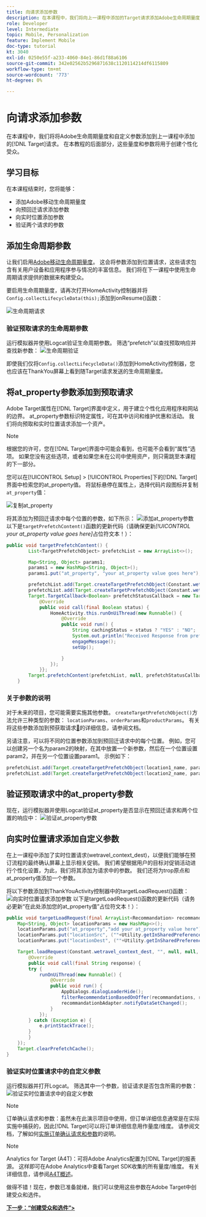 ```yaml
---
title: 向请求添加参数
description: 在本课程中，我们将向上一课程中添加的Target请求添加Adobe生命周期量度和自定义参数。 在本教程的后面部分，这些量度和参数将用于创建个性化受众。
role: Developer
level: Intermediate
topic: Mobile, Personalization
feature: Implement Mobile
doc-type: tutorial
kt: 3040
exl-id: 0250e55f-a233-4060-84e1-86d1f88a6106
source-git-commit: 342e02562b5296871638c1120114214df6115809
workflow-type: tm+mt
source-wordcount: '773'
ht-degree: 0%

---
```


# 向请求添加参数

在本课程中，我们将将Adobe生命周期量度和自定义参数添加到上一课程中添加的[!DNL Target]请求。 在本教程的后面部分，这些量度和参数将用于创建个性化受众。

## 学习目标

在本课程结束时，您将能够：

* 添加Adobe移动生命周期量度
* 向预回迁请求添加参数
* 向实时位置添加参数
* 验证两个请求的参数

## 添加生命周期参数

让我们启用[Adobe移动生命周期量度](https://experienceleague.adobe.com/docs/mobile-services/android/metrics.html?lang=zh-Hans)。 这会将参数添加到位置请求，这些请求包含有关用户设备和应用程序参与情况的丰富信息。 我们将在下一课程中使用生命周期请求提供的数据来构建受众。

要启用生命周期量度，请再次打开HomeActivity控制器并将`Config.collectLifecycleData(this);`添加到onResume()函数：

![生命周期请求](assets/lifecycle_code.jpg)

### 验证预取请求的生命周期参数

运行模拟器并使用Logcat验证生命周期参数。 筛选“prefetch”以查找预取响应并查找新参数：
![生命周期验证](assets/lifecycle_validation.jpg)

即使我们仅将`Config.collectLifecycleData()`添加到HomeActivity控制器，您也应该在ThankYou屏幕上看到随Target请求发送的生命周期量度。

## 将at_property参数添加到预取请求

Adobe Target属性在[!DNL Target]界面中定义，用于建立个性化应用程序和网站的边界。 at_property参数标识特定属性，可在其中访问和维护优惠和活动。 我们将向预取和实时位置请求添加一个资产。

>[!NOTE]
>
>根据您的许可，您在[!DNL Target]界面中可能会看到，也可能不会看到“属性”选项。 如果您没有这些选项，或者如果您未在公司中使用资产，则只需跳至本课程的下一部分。

您可以在[!UICONTROL Setup] > [!UICONTROL Properties]下的[!DNL Target]界面中检索您的at_property值。  将鼠标悬停在属性上，选择代码片段图标并复制`at_property`值：

![复制at_property](assets/at_property_interface.jpg)

将其添加为预回迁请求中每个位置的参数，如下所示：
![添加at_property参数](assets/params_at_property.jpg)
以下是`targetPrefetchContent()`函数的更新代码（请确保更新&#x200B;_[!UICONTROL your at_property value goes here]_&#x200B;占位符文本！）：

```java
public void targetPrefetchContent() {
        List<TargetPrefetchObject> prefetchList = new ArrayList<>();

        Map<String, Object> params1;
        params1 = new HashMap<String, Object>();
        params1.put("at_property", "your at_property value goes here");

        prefetchList.add(Target.createTargetPrefetchObject(Constant.wetravel_engage_home, params1));
        prefetchList.add(Target.createTargetPrefetchObject(Constant.wetravel_engage_search, params1));
        Target.TargetCallback<Boolean> prefetchStatusCallback = new Target.TargetCallback<Boolean>() {
            @Override
            public void call(final Boolean status) {
                HomeActivity.this.runOnUiThread(new Runnable() {
                    @Override
                    public void run() {
                        String cachingStatus = status ? "YES" : "NO";
                        System.out.println("Received Response from prefetch : " + cachingStatus);
                        engageMessage();
                        setUp();

                    }
                });
            }};
        Target.prefetchContent(prefetchList, null, prefetchStatusCallback);
    }
```

### 关于参数的说明

对于未来的项目，您可能需要实施其他参数。 `createTargetPrefetchObject()`方法允许三种类型的参数： `locationParams`、`orderParams`和`productParams`。 有关将这些参数添加到预获取请求[&#128279;](https://experienceleague.adobe.com/docs/mobile-services/android/target-android/c-mob-target-prefetch-android.html?lang=zh-Hans)的详细信息，请参阅文档。

另请注意，可以将不同的位置参数添加到预回迁请求中的每个位置。 例如，您可以创建另一个名为param2的映射，在其中放置一个新参数，然后在一个位置设置param2，并在另一个位置设置param1。 示例如下：

```java
prefetchList.add(Target.createTargetPrefetchObject(location1_name, params1);
prefetchList.add(Target.createTargetPrefetchObject(location2_name, params2);
```

## 验证预取请求中的at_property参数

现在，运行模拟器并使用Logcat验证at_property是否显示在预回迁请求和两个位置的响应中：
![验证at_property参数](assets/parameters_at_property_validation.jpg)

## 向实时位置请求添加自定义参数

在上一课程中添加了实时位置请求(wetravel_context_dest)，以便我们能够在预订流程的最终确认屏幕上显示相关促销。 我们希望根据用户的目标对促销活动进行个性化设置，为此，我们将其添加为请求中的参数。 我们还将为trop原点和at_property值添加一个参数。

将以下参数添加到ThankYouActivity控制器中的targetLoadRequest()函数：
![向实时位置请求添加参数](assets/parameters_live_location.jpg)
以下是targetLoadRequest()函数的更新代码（请务必更新“在此处添加您的at_property值”占位符文本！）：

```java
public void targetLoadRequest(final ArrayList<Recommandation> recommandations) {
    Map<String, Object> locationParams = new HashMap<>();
    locationParams.put("at_property","add your at_property value here");
    locationParams.put("locationSrc", (""+Utility.getInSharedPreference(ThankYouActivity.this,Constant.departure,"")));
    locationParams.put("locationDest", (""+Utility.getInSharedPreference(ThankYouActivity.this,Constant.destination,"")));

    Target.loadRequest(Constant.wetravel_context_dest, "", null, null, locationParams, new Target.TargetCallback<String>() {
        @Override
        public void call(final String response) {
        try {
            runOnUiThread(new Runnable() {
                @Override
                public void run() {
                    AppDialogs.dialogLoaderHide();
                    filterRecommendationBasedOnOffer(recommandations, response);
                    recommandationbAdapter.notifyDataSetChanged();
                }
            });
        } catch (Exception e) {
            e.printStackTrace();
        }
        }
    });
    Target.clearPrefetchCache();
}
```

### 验证实时位置请求中的自定义参数

运行模拟器并打开Logcat。 筛选其中一个参数，验证请求是否包含所需的参数：
![验证实时位置请求中的自定义参数](assets/parameters_live_location_validation.jpg)

>[!NOTE]
>
>订单确认请求和参数：虽然未在此演示项目中使用，但订单详细信息通常是在实际实施中捕获的，因此[!DNL Target]可以将订单详细信息用作量度/维度。 请参阅文档，了解如何[实施订单确认请求和参数](https://experienceleague.adobe.com/docs/mobile-services/android/target-android/c-target-methods.html?lang=zh-Hans)的说明。

>[!NOTE]
>
>Analytics for Target (A4T)：可将Adobe Analytics配置为[!DNL Target]的报表源。 这样即可在Adobe Analytics中查看Target SDK收集的所有量度/维度。 有关详细信息，请参阅[A4T概述](https://experienceleague.adobe.com/docs/target/using/integrate/a4t/a4t.html?lang=zh-Hans)。

做得不错！现在，参数已准备就绪，我们可以使用这些参数在Adobe Target中创建受众和选件。

**[下一步：“创建受众和选件”>](create-audiences-and-offers.md)**
